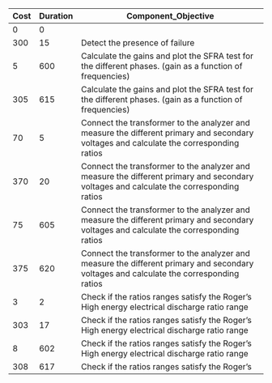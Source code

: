 | Cost | Duration | Component_Objective |
|------|----------|----------------------|
| 0    | 0        |                      |
| 300  | 15       | Detect the presence of failure |
| 5    | 600      | Calculate the gains and plot the SFRA test for the different phases. (gain as a function of frequencies) |
| 305  | 615      | Calculate the gains and plot the SFRA test for the different phases. (gain as a function of frequencies) |
| 70   | 5        | Connect the transformer to the analyzer and measure the different primary and secondary voltages and calculate the corresponding ratios |
| 370  | 20       | Connect the transformer to the analyzer and measure the different primary and secondary voltages and calculate the corresponding ratios |
| 75   | 605      | Connect the transformer to the analyzer and measure the different primary and secondary voltages and calculate the corresponding ratios |
| 375  | 620      | Connect the transformer to the analyzer and measure the different primary and secondary voltages and calculate the corresponding ratios |
| 3    | 2        | Check if the ratios ranges satisfy the Roger’s High energy electrical discharge ratio range |
| 303  | 17       | Check if the ratios ranges satisfy the Roger’s High energy electrical discharge ratio range |
| 8    | 602      | Check if the ratios ranges satisfy the Roger’s High energy electrical discharge ratio range |
| 308  | 617      | Check if the ratios ranges satisfy the Roger’s
